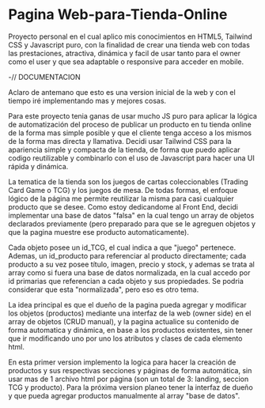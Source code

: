 # Pagina Web-para-Tienda-Online

Proyecto personal en el cual aplico mis conocimientos en HTML5, Tailwind CSS y Javascript puro, con la finalidad de crear una tienda web con todas las prestaciones, atractiva, dinámica y facil de usar tanto para el owner como el user y que sea adaptable o responsive para acceder en mobile.  


-// DOCUMENTACION

Aclaro de antemano que esto es una version inicial de la web y con el tiempo iré implementando mas y mejores cosas. 

Para este proyecto tenia ganas de usar mucho JS puro para aplicar la lógica de automatización del proceso de publicar un producto en tu tienda online de la forma mas simple posible y que el cliente tenga acceso a los mismos de la forma mas directa y llamativa. Decidi usar Tailwind CSS para la apariencia simple y compacta de la tienda, de forma que puedo aplicar codigo reutilizable y combinarlo con el uso de Javascript para hacer una UI rápida y dinámica. 

La tematica de la tienda son los juegos de cartas coleccionables (Trading Card Game o TCG) y los juegos de mesa. De todas formas, el enfoque lógico de la página me permite reutilizar la misma para casi cualquier producto que se desee. Como estoy dedicandome al Front End, decidi implementar una base de datos "falsa" en la cual tengo un array de objetos 
declarados previamente (pero preparado para que se le agreguen objetos y que la pagina muestre ese producto automaticamente).

Cada objeto posee un id_TCG, el cual indica a que "juego" pertenece. Ademas, un id_producto para referenciar al producto directamente; 
cada producto a su vez posee título, imagen, precio y stock, y ademas se trata al array como si fuera una base de datos normalizada, en la cual accedo por id primarias que referencian a 
cada objeto y sus propiedades. Se podria considerar que esta "normalizada", pero eso es otro tema. 

La idea principal es que el dueño de la pagina pueda agregar y modificar los objetos (productos) mediante una interfaz de la web (owner side) en el array de objetos (CRUD manual), y la pagina actualice su contenido de forma automatica y dinámica, en base a los productos existentes, sin tener que ir modificando uno por uno los atributos y clases de cada elemento html.

En esta primer version implemento la logica para hacer la creación de productos y sus respectivas secciones y páginas de forma automática, sin usar mas de 1 archivo html por página (son un total de 3: landing, seccion TCG y producto). Para la próxima version planeo tener la interfaz de dueño y que pueda agregar productos manualmente al array "base de datos".





